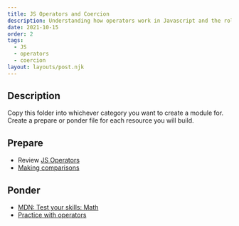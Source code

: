 ```yaml
---
title: JS Operators and Coercion
description: Understanding how operators work in Javascript and the role that coercion plays when using them.
date: 2021-10-15
order: 2
tags:
  - JS
  - operators
  - coercion
layout: layouts/post.njk
---
```


## Description

Copy this folder into whichever category you want to create a module for. Create a prepare or ponder file for each resource you will build.

## Prepare

- Review [JS Operators](https://www.w3schools.com/jsref/jsref_operators.asp)
- [Making comparisons](prepare1/)

## Ponder

- [MDN: Test your skills: Math](https://developer.mozilla.org/en-US/docs/Learn/JavaScript/First_steps/Test_your_skills:_Math)
- [Practice with operators](ponder1/)

